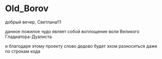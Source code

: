 # Old_Borov
 

добрый вечер, Светлана!!1

данное пожилое чудо являет собой воплощение воли Великого Гладиатора-Дуалиста

и благодаря этому проекту слово дедово будет эхом разноситься даже по строкам кода
